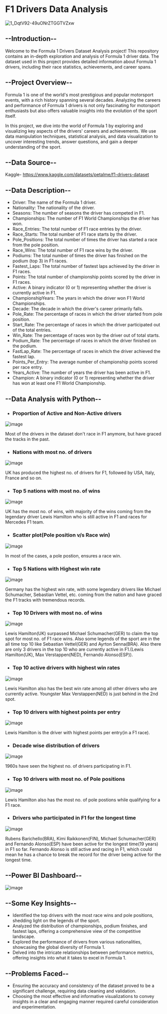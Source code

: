 # F1 Drivers Data Analysis

![1_DqtV92-49uONrZTGGTVZxw](https://github.com/sarthak0613/F1-Drivers-Data-Analysis/assets/135547703/2902c0aa-68f6-48e1-abb8-775fba310092)


## --Introduction--

Welcome to the Formula 1 Drivers Dataset Analysis project! This repository contains an in-depth exploration and analysis of Formula 1 driver data. The dataset used in this project provides detailed information about Formula 1 drivers, including their race statistics, achievements, and career spans.

## --Project Overview--

Formula 1 is one of the world's most prestigious and popular motorsport events, with a rich history spanning several decades. Analyzing the careers and performance of Formula 1 drivers is not only fascinating for motorsport enthusiasts but also offers valuable insights into the evolution of the sport itself.

In this project, we dive into the world of Formula 1 by exploring and visualizing key aspects of the drivers' careers and achievements. We use data manipulation techniques, statistical analysis, and data visualization to uncover interesting trends, answer questions, and gain a deeper understanding of the sport.

## --Data Source--

Kaggle- https://www.kaggle.com/datasets/petalme/f1-drivers-dataset

## --Data Description--

- Driver: The name of the Formula 1 driver.
- Nationality: The nationality of the driver.
- Seasons: The number of seasons the driver has competed in F1.
- Championships: The number of F1 World Championships the driver has won.
- Race_Entries: The total number of F1 race entries by the driver.
- Race_Starts: The total number of F1 race starts by the driver.
- Pole_Positions: The total number of times the driver has started a race from the pole position.
- Race_Wins: The total number of F1 race wins by the driver.
- Podiums: The total number of times the driver has finished on the podium (top 3) in F1 races.
- Fastest_Laps: The total number of fastest laps achieved by the driver in F1 races.
- Points: The total number of championship points scored by the driver in F1 races.
- Active: A binary indicator (0 or 1) representing whether the driver is currently active in F1.
- ChampionshipYears: The years in which the driver won F1 World Championships.
- Decade: The decade in which the driver's career primarily falls.
- Pole_Rate: The percentage of races in which the driver started from pole position.
- Start_Rate: The percentage of races in which the driver participated out of the total entries.
- Win_Rate: The percentage of races won by the driver out of total starts.
- Podium_Rate: The percentage of races in which the driver finished on the podium.
- FastLap_Rate: The percentage of races in which the driver achieved the fastest lap.
- Points_Per_Entry: The average number of championship points scored per race entry.
- Years_Active: The number of years the driver has been active in F1.
- Champion: A binary indicator (0 or 1) representing whether the driver has won at least one F1 World Championship.

## --Data Analysis with Python--

- ### Proportion of Active and Non-Active drivers

![image](https://github.com/sarthak0613/F1-Drivers-Data-Analysis/assets/135547703/3eb37ba3-66dc-428f-82f5-edf89616f189)

Most of the drivers in the dataset don't race in F1 anymore, but have graced the tracks in the past.

- ### Nations with most no. of drivers

![image](https://github.com/sarthak0613/F1-Drivers-Data-Analysis/assets/135547703/8e6ffaa0-4336-4f25-9b94-27e3d6052acd)

UK has produced the highest no. of drivers for F1, followed by USA, Italy, France and so on.

- ### Top 5 nations with most no. of wins

![image](https://github.com/sarthak0613/F1-Drivers-Data-Analysis/assets/135547703/aefd1ce9-cc65-414e-a870-10c3d53ff497)

UK has the most no. of wins, with majority of the wins coming from the legendary driver Lewis Hamilton who is still active in F1 and races for Mercedes F1 team.

- ### Scatter plot(Pole position v/s Race win)

![image](https://github.com/sarthak0613/F1-Drivers-Data-Analysis/assets/135547703/94e74bf2-422a-4d41-a724-83b40cedab1f)

In most of the cases, a pole postion, ensures a race win.

- ### Top 5 Nations with Highest win rate

![image](https://github.com/sarthak0613/F1-Drivers-Data-Analysis/assets/135547703/1027bfdf-cdc1-4bbd-bbc3-52ab57e7cdb4)

Germany has the highest win rate, with some legendary drivers like Michael Schumacher, Sebastian Vettel, etc. coming from the nation and have graced the F1 tracks with tremendous records.

- ### Top 10 Drivers with most no. of wins

![image](https://github.com/sarthak0613/F1-Drivers-Data-Analysis/assets/135547703/f91c8720-d53f-4b32-8814-6e53a1655f5f)

Lewis Hamilton(UK) surpassed Michael Schumacher(GER) to claim the top spot for most no. of F1 race wins. Also some legends of the sport are in the all time top 10 like Sebastian Vettel(GER) and Ayrton Senna(BRA). Also there are only 3 drivers in the top 10 who are currently active in F1.(Lewis Hamilton(UK), Max Verstappen(NED), Fernando Alonso(ESP)).

- ### Top 10 active drivers with highest win rates

![image](https://github.com/sarthak0613/F1-Drivers-Data-Analysis/assets/135547703/c617fe35-1bfa-431f-94ed-302193a7b5bd)

Lewis Hamilton also has the best win rate among all other drivers who are currently active. Youngster Max Verstappen(NED) is just behind in the 2nd spot.

- ### Top 10 drivers with highest points per entry

![image](https://github.com/sarthak0613/F1-Drivers-Data-Analysis/assets/135547703/5dba964f-ee92-4028-85b3-bff061839c5c)

Lewis Hamilton is the driver with highest points per entry(in a F1 race).

- ### Decade wise distribution of drivers

![image](https://github.com/sarthak0613/F1-Drivers-Data-Analysis/assets/135547703/ba7278c2-ccc5-4638-ae63-3a8c2b85bbc3)

1960s have seen the highest no. of drivers participating in F1.

- ### Top 10 drivers with most no. of Pole positions

![image](https://github.com/sarthak0613/F1-Drivers-Data-Analysis/assets/135547703/23d9a0de-a5b8-4b4b-bedb-7f7bc26fb91e)

Lewis Hamilton also has the most no. of pole postions while qualifying for a F1 race.

- ### Drivers who participated in F1 for the longest time

![image](https://github.com/sarthak0613/F1-Drivers-Data-Analysis/assets/135547703/27c6c2aa-924c-4963-af4a-ed5ca76bbf03)

Rubens Barichello(BRA), Kimi Raikkonen(FIN), Michael Schumacher(GER) and Fernando Alonso(ESP) have been active for the longest time(19 years) in F1 so far. Fernando Alonso is still active and racing in F1, which could mean he has a chance to break the record for the driver being active for the longest time.

## --Power BI Dashboard--

![image](https://github.com/sarthak0613/F1-Drivers-Data-Analysis/assets/135547703/9e51dbf0-7517-4674-b266-b9455a9b5acd)

## --Some Key Insights--

- Identified the top drivers with the most race wins and pole positions, shedding light on the legends of the sport.
- Analyzed the distribution of championships, podium finishes, and fastest laps, offering a comprehensive view of the competitive landscape.
- Explored the performance of drivers from various nationalities, showcasing the global diversity of Formula 1.
- Delved into the intricate relationships between performance metrics, offering insights into what it takes to excel in Formula 1.

## --Problems Faced--

- Ensuring the accuracy and consistency of the dataset proved to be a significant challenge, requiring data cleaning and validation.
- Choosing the most effective and informative visualizations to convey insights in a clear and engaging manner required careful consideration and experimentation.
